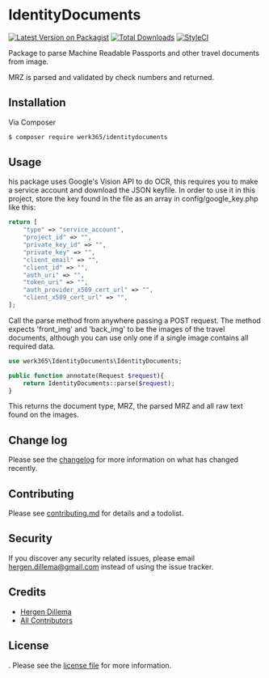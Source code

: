 # IdentityDocuments

[![Latest Version on Packagist][ico-version]][link-packagist]
[![Total Downloads][ico-downloads]][link-downloads]
[![StyleCI][ico-styleci]][link-styleci]

Package to parse Machine Readable Passports and other travel documents from image.

MRZ is parsed and validated by check numbers and returned.

## Installation

Via Composer

``` bash
$ composer require werk365/identitydocuments
```

## Usage
his package uses Google's Vision API to do OCR, this requires you to make a service account and download the JSON keyfile. In order to use it in this project, store the key found in the file as an array in config/google_key.php like this:
```php
return [
    "type" => "service_account",
    "project_id" => "",
    "private_key_id" => "",
    "private_key" => "",
    "client_email" => "",
    "client_id" => "",
    "auth_uri" => "",
    "token_uri" => "",
    "auth_provider_x509_cert_url" => "",
    "client_x509_cert_url" => "",
];
```

Call the parse method from anywhere passing a POST request. The method expects 'front_img' and 'back_img' to be the images of the travel documents, although you can use only one if a single image contains all required data.
```php
use werk365\IdentityDocuments\IdentityDocuments;

public function annotate(Request $request){
    return IdentityDocuments::parse($request);
}
```

This returns the document type, MRZ, the parsed MRZ and all raw text found on the images.

## Change log

Please see the [changelog](changelog.md) for more information on what has changed recently.

## Contributing

Please see [contributing.md](contributing.md) for details and a todolist.

## Security

If you discover any security related issues, please email <hergen.dillema@gmail.com> instead of using the issue tracker.

## Credits

- [Hergen Dillema][link-author]
- [All Contributors][link-contributors]

## License

. Please see the [license file](license.md) for more information.

[ico-version]: https://img.shields.io/packagist/v/werk365/identitydocuments.svg?style=flat-square
[ico-downloads]: https://img.shields.io/packagist/dt/werk365/identitydocuments.svg?style=flat-square
[ico-travis]: https://img.shields.io/travis/werk365/identitydocuments/master.svg?style=flat-square
[ico-styleci]: https://styleci.io/repos/281089912/shield

[link-packagist]: https://packagist.org/packages/werk365/identitydocuments
[link-downloads]: https://packagist.org/packages/werk365/identitydocuments
[link-travis]: https://travis-ci.org/werk365/identitydocuments
[link-styleci]: https://styleci.io/repos/281089912
[link-author]: https://github.com/HergenD
[link-contributors]: ../../contributors
